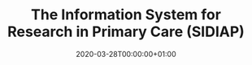 ---
title: "The Information System for Research in Primary Care (SIDIAP)"
subtitle: ""
summary: "The Information System for Research in Primary Care (SIDIAP; www.sidiap.org) is a primary care records database that covers approximatly 80% of the population of Catalonia, North-East Spain. Healthcare is universal and tax-payer funded in the region, and primary care physicians are gatekeepers for all care and responsible for repeat prescriptions. "
owners:
  - organisation: "IDIAPJGol"
    lead: "Sergio Fernández Bertolín"
    alternate: "Edward Burn, Talita Duarte Salles"
country: "Spain"
type: "General practice electronic health records, Inpatient Hospital electronic health records"
omop: "CDM v5.3"
dbms: "Postgres"
patient_count: "6m "
has_covid: "N"
first_time: "No"
data_history: "2006 – "
references: ["Bolíbar B, Fina Avilés F, Morros R, Del Mar Garcia-Gil M, Hermosilla E, Ramos R, et al. Base de datos SIDIAP: La historia clínica informatizada de Atención Primaria como fuente de información para la investigación epidemiológica. Med Clin (Barc). 19 de mayo de 2012;138(14):617-21. "]

authors: 
    - "Sergio Fernández Bertolín"
tags: []
categories: ["dataset"]
date: 2020-03-28T00:00:00+01:00
lastmod: 2020-03-28T00:00:00+01:00
featured: false
draft: false

links:
    - icon: globe
      icon_pack: fas
      name: More information
      url: ""
image:
      placement: 1
      caption: ""
      focal_point: ""
      preview_only: false
      alt_text: ""
projects: []
---